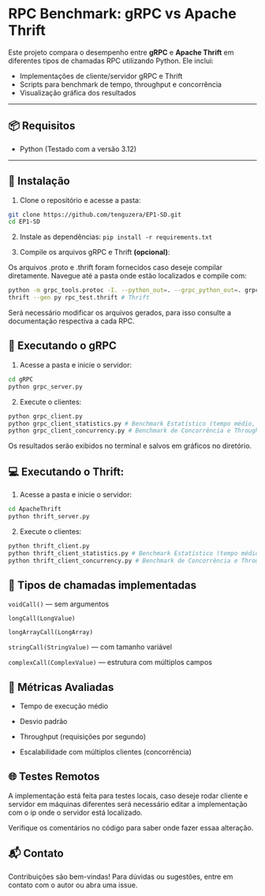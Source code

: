 # RPC Benchmark: gRPC vs Apache Thrift

Este projeto compara o desempenho entre **gRPC** e **Apache Thrift** em diferentes tipos de chamadas RPC utilizando Python. Ele inclui:

- Implementações de cliente/servidor gRPC e Thrift
- Scripts para benchmark de tempo, throughput e concorrência
- Visualização gráfica dos resultados

---

## 📦 Requisitos

- Python (Testado com a versão 3.12)

---

## 🔧 Instalação

1. Clone o repositório e acesse a pasta:
```bash
git clone https://github.com/tenguzera/EP1-SD.git
cd EP1-SD
```
   
2. Instale as dependências:
`pip install -r requirements.txt`

3. Compile os arquivos gRPC e Thrift **(opcional)**:
   
Os arquivos .proto e .thrift foram fornecidos caso deseje compilar diretamente.
Navegue até a pasta onde estão localizados e compile com:
  ```bash
  python -m grpc_tools.protoc -I. --python_out=. --grpc_python_out=. grpc_test.proto # gRPC
  thrift --gen py rpc_test.thrift # Thrift
  ```
  Será necessário modificar os arquivos gerados, para isso consulte a documentação respectiva a cada RPC.

## 🚀 Executando o gRPC

1. Acesse a pasta e inicie o servidor:
   
```bash
cd gRPC
python grpc_server.py
```

2. Execute o clientes:

```bash
python grpc_client.py
python grpc_client_statistics.py # Benchmark Estatístico (tempo médio, desvio padrão)
python grpc_client_concurrency.py # Benchmark de Concorrência e Throughput
```

Os resultados serão exibidos no terminal e salvos em gráficos no diretório.

## 💻 Executando o Thrift:

1. Acesse a pasta e inicie o servidor:
   
```bash
cd ApacheThrift
python thrift_server.py
```

2. Execute o clientes:

```bash
python thrift_client.py
python thrift_client_statistics.py # Benchmark Estatístico (tempo médio, desvio padrão)
python thrift_client_concurrency.py # Benchmark de Concorrência e Throughput (por alguma razão não termina de executar nunca)
```

## 📌 Tipos de chamadas implementadas

`voidCall()` — sem argumentos

`longCall(LongValue)`

`longArrayCall(LongArray)`

`stringCall(StringValue)` — com tamanho variável

`complexCall(ComplexValue)` — estrutura com múltiplos campos

## 🧪 Métricas Avaliadas

- Tempo de execução médio

- Desvio padrão

- Throughput (requisições por segundo)

- Escalabilidade com múltiplos clientes (concorrência)

## 🌐 Testes Remotos

A implementação está feita para testes locais, caso deseje rodar cliente e servidor em máquinas diferentes será necessário editar a implementação com o ip onde o servidor está localizado.

Verifique os comentários no código para saber onde fazer essaa alteração.

## 📬 Contato

Contribuições são bem-vindas! Para dúvidas ou sugestões, entre em contato com o autor ou abra uma issue.
